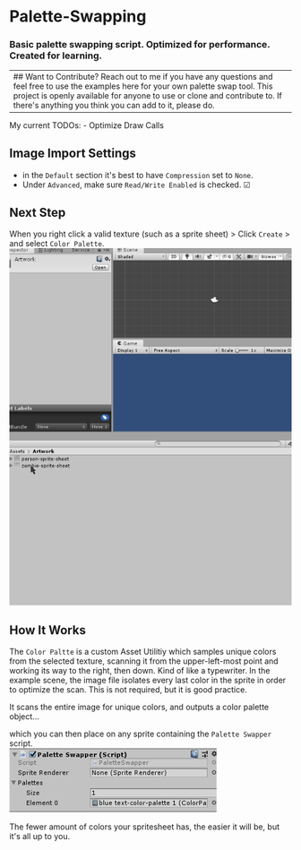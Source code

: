 
# Palette-Swapping
### Basic palette swapping script. Optimized for performance. Created for learning.

<table>
  <tr>
    <td>
      ## Want to Contribute? 
    Reach out to me if you have any questions and feel free to use the examples here for your own palette swap tool.
    This project is openly available for anyone to use or clone and contribute to. If there's anything you think you can add to it, please do.   
</td>
 </tr>
</table>
My current TODOs:
- Optimize Draw Calls

## Image Import Settings
- in the `Default` section it's best to have `Compression` set to `None`.  
- Under `Advanced`, make sure `Read/Write Enabled` is checked. ☑ 

## Next Step
When you right click a valid texture (such as a sprite sheet) > Click `Create` > and select `Color Palette`.
![img](https://github.com/emanisgrand/Palette-Swapping/blob/master/README/Create%20a%20new%20scriptable%20obj.gif)

## How It Works
The `Color Paltte` is a custom Asset Utilitiy which samples unique colors from the selected texture, scanning it from the upper-left-most point and working its way to the right, then down. Kind of like a typewriter. In the example scene, the image file isolates every last color in the sprite in order to optimize the scan. This is not required, but it is good practice.


It scans the entire image for unique colors, and outputs a color palette object...


which you can then place on any sprite containing the `Palette Swapper` script.  
![img](https://github.com/emanisgrand/Palette-Swapping/blob/master/README/palette-swap-script.PNG)

The fewer amount of colors your spritesheet has, the easier it will be, but it's all up to you.






